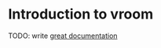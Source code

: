 # Introduction to vroom

TODO: write [great documentation](http://jacobian.org/writing/what-to-write/)
